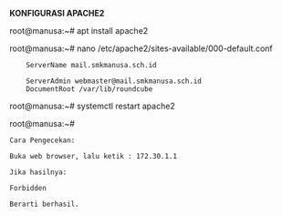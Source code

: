 **KONFIGURASI APACHE2**

root@manusa:~# apt install apache2

root@manusa:~# nano /etc/apache2/sites-available/000-default.conf
      
        ServerName mail.smkmanusa.sch.id

        ServerAdmin webmaster@mail.smkmanusa.sch.id
        DocumentRoot /var/lib/roundcube
root@manusa:~# systemctl restart apache2

root@manusa:~#


    Cara Pengecekan:

    Buka web browser, lalu ketik : 172.30.1.1

    Jika hasilnya:

    Forbidden

    Berarti berhasil.
